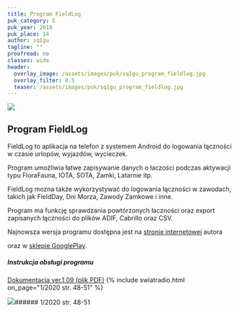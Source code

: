 ```yaml
---
title: Program FieldLog
puk_category: E
puk_year: 2019
puk_place: 14
author: sq1gu
tagline: ""
proofread: no
classes: wide
header:
  overlay_image: /assets/images/puk/sq1gu_program_fieldlog.jpg
  overlay_filter: 0.5
  teaser: /assets/images/puk/sq1gu_program_fieldlog.jpg
---
```






 



![](assets/data/img/projects/2019-14-0.jpg) 



Program FieldLog
----------------





 FieldLog to aplikacja na telefon z systemem Android do logowania łączności w czasie urlopów, wyjazdów, wycieczek.

 Program umożliwia łatwe zapisywanie danych o łaczości podczas aktywacji typu FloraFauna, IOTA, SOTA, Zamki, Latarnie itp.

 FieldLog mozna także wykorzystywać do logowania łączności w zawodach, takich jak FieldDay, Dni Morza, Zawody Zamkowe i inne.

 Program ma funkcję sprawdzania powtórzonych łaczności oraz export zapisanych łączności do plików ADIF, Cabrillo oraz CSV.






 Najnowsza wersja programu dostępna jest na [stronie internetowej](http://sq1gu.tobis.com.pl/pl/programy/65-fieldlog) autora

 oraz w [sklepie GooglePlay](https://play.google.com/store/apps/details?id=appinventor.ai_goralla_kg.FieldLog&gl=PL).




##### Instrukcja obsługi programu



[Dokumentacja ver.1.09 (plik PDF)](http://sq1gu.tobis.com.pl/images/programy/FieldLog/FieldLog_manual_109.pdf)
{% include swiatradio.html on_page="1/2020 str. 48-51" %}





![](assets/img/logo/sr_logo_s.jpg)###### 1/2020 str. 48-51

 





 


